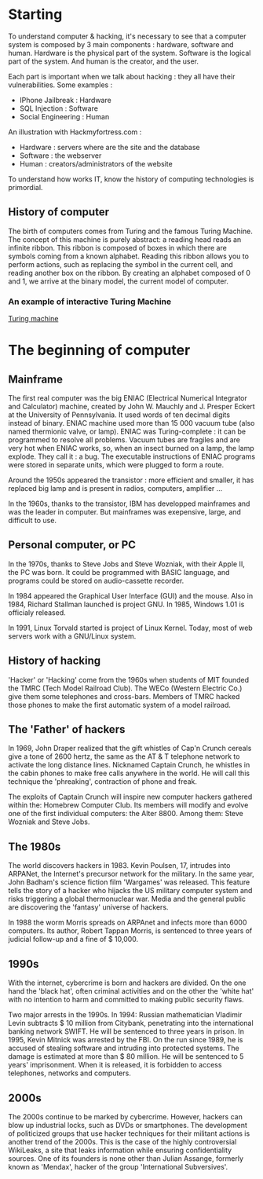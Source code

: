 # Starting

To understand computer & hacking, it's necessary to see that a computer system is composed by 3 main components : hardware, software and human. Hardware is the physical part of the system. Software is the logical part of the system. And human is the creator, and the user.

Each part is important when we talk about hacking : they all have their vulnerabilities. Some examples :

* IPhone Jailbreak : Hardware
* SQL Injection : Software
* Social Engineering : Human

An illustration with Hackmyfortress.com :

* Hardware : servers where are the site and the database
* Software : the webserver
* Human : creators/administrators of the website

To understand how works IT, know the history of computing technologies is primordial.

## History of computer

The birth of computers comes from Turing and the famous Turing Machine. The concept of this machine is purely abstract: a reading head reads an infinite ribbon. This ribbon is composed of boxes in which there are symbols coming from a known alphabet. Reading this ribbon allows you to perform actions, such as replacing the symbol in the current cell, and reading another box on the ribbon. By creating an alphabet composed of 0 and 1, we arrive at the binary model, the current model of computer.

### An example of interactive Turing Machine

[Turing machine](https://interstices.info/autres/grains-int/machine-turing/index.html)

# The beginning of computer

## Mainframe

The first real computer was the big ENIAC (Electrical Numerical Integrator and Calculator) machine, created by John W. Mauchly and J. Presper Eckert at the University of Pennsylvania. It used words of ten decimal digits instead of binary. ENIAC machine used more than 15 000 vacuum tube (also named thermionic valve, or lamp). ENIAC was Turing-complete : it can be programmed to resolve all problems. Vacuum tubes are fragiles and are very hot when ENIAC works, so, when an insect burned on a lamp, the lamp explode. They call it : a bug. The executable instructions of ENIAC programs were stored in separate units, which were plugged to form a route.

Around the 1950s appeared the transistor : more efficient and smaller, it has replaced big lamp and is present in radios, computers, amplifier ...

In the 1960s, thanks to the transistor, IBM has developped mainframes and was the leader in computer. But mainframes was exepensive, large, and difficult to use.

## Personal computer, or PC

In the 1970s, thanks to Steve Jobs and Steve Wozniak, with their Apple II, the PC was born. It could be programmed with BASIC language, and programs could be stored on audio-cassette recorder.

In 1984 appeared the Graphical User Interface (GUI) and the mouse. Also in 1984, Richard Stallman launched is project GNU. In 1985, Windows 1.01 is officialy released.

In 1991, Linux Torvald started is project of Linux Kernel. Today, most of web servers work with a GNU/Linux system.

## History of hacking

'Hacker' or 'Hacking' come from the 1960s when students of MIT founded the TMRC (Tech Model Railroad Club). The WECo (Western Electric Co.) give them some telephones and cross-bars. Members of TMRC hacked those phones to make the first automatic system of a model railroad.

## The 'Father' of hackers

In 1969, John Draper realized that the gift whistles of Cap'n Crunch cereals give a tone of 2600 hertz, the same as the AT & T telephone network to activate the long distance lines. Nicknamed Captain Crunch, he whistles in the cabin phones to make free calls anywhere in the world. He will call this technique the 'phreaking', contraction of phone and freak.

The exploits of Captain Crunch will inspire new computer hackers gathered within the: Homebrew Computer Club. Its members will modify and evolve one of the first individual computers: the Alter 8800. Among them: Steve Wozniak and Steve Jobs.

## The 1980s

The world discovers hackers in 1983. Kevin Poulsen, 17, intrudes into ARPANet, the Internet's precursor network for the military. In the same year, John Badham's science fiction film 'Wargames' was released. This feature tells the story of a hacker who hijacks the US military computer system and risks triggering a global thermonuclear war. Media and the general public are discovering the 'fantasy' universe of hackers.

In 1988 the worm Morris spreads on ARPAnet and infects more than 6000 computers. Its author, Robert Tappan Morris, is sentenced to three years of judicial follow-up and a fine of $ 10,000.

## 1990s

With the internet, cybercrime is born and hackers are divided. On the one hand the 'black hat', often criminal activities and on the other the 'white hat' with no intention to harm and committed to making public security flaws.

Two major arrests in the 1990s. In 1994: Russian mathematician Vladimir Levin subtracts $ 10 million from Citybank, penetrating into the international banking network SWIFT. He will be sentenced to three years in prison. In 1995, Kevin Mitnick was arrested by the FBI. On the run since 1989, he is accused of stealing software and intruding into protected systems. The damage is estimated at more than $ 80 million. He will be sentenced to 5 years' imprisonment. When it is released, it is forbidden to access telephones, networks and computers.

## 2000s

The 2000s continue to be marked by cybercrime. However, hackers can blow up industrial locks, such as DVDs or smartphones. The development of politicized groups that use hacker techniques for their militant actions is another trend of the 2000s. This is the case of the highly controversial WikiLeaks, a site that leaks information while ensuring confidentiality sources. One of its founders is none other than Julian Assange, formerly known as 'Mendax', hacker of the group 'International Subversives'.